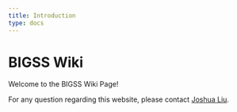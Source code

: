 ```yaml
---
title: Introduction
type: docs
---
```


# BIGSS Wiki

Welcome to the BIGSS Wiki Page!

For any question regarding this website, please contact [Joshua Liu](mailto:jsliu@jhu.edu).